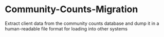 # Community-Counts-Migration
Extract client data from the community counts database and dump it in a human-readable file format for loading into other systems
